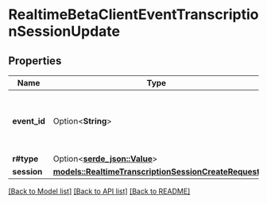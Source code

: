 # RealtimeBetaClientEventTranscriptionSessionUpdate

## Properties

Name | Type | Description | Notes
------------ | ------------- | ------------- | -------------
**event_id** | Option<**String**> | Optional client-generated ID used to identify this event. | [optional]
**r#type** | Option<[**serde_json::Value**](.md)> |  | 
**session** | [**models::RealtimeTranscriptionSessionCreateRequest**](RealtimeTranscriptionSessionCreateRequest.md) |  | 

[[Back to Model list]](../README.md#documentation-for-models) [[Back to API list]](../README.md#documentation-for-api-endpoints) [[Back to README]](../README.md)


